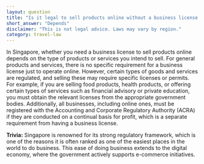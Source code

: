 ```yaml
---
layout: question
title: "Is it legal to sell products online without a business license in Singapore?"
short_answer: "Depends"
disclaimer: "This is not legal advice. Laws may vary by region."
category: travel-law
---
```

In Singapore, whether you need a business license to sell products online depends on the type of products or services you intend to sell. For general products and services, there is no specific requirement for a business license just to operate online. However, certain types of goods and services are regulated, and selling these may require specific licenses or permits. For example, if you are selling food products, health products, or offering certain types of services such as financial advisory or private education, you must obtain the relevant licenses from the appropriate government bodies. Additionally, all businesses, including online ones, must be registered with the Accounting and Corporate Regulatory Authority (ACRA) if they are conducted on a continual basis for profit, which is a separate requirement from having a business license.

**Trivia:** Singapore is renowned for its strong regulatory framework, which is one of the reasons it is often ranked as one of the easiest places in the world to do business. This ease of doing business extends to the digital economy, where the government actively supports e-commerce initiatives.
